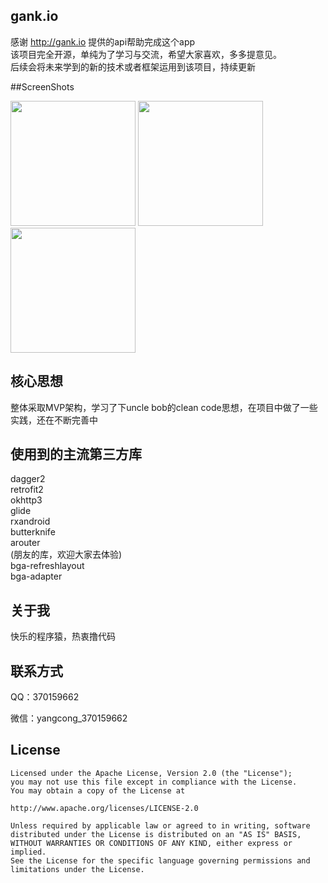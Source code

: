 ## gank.io
感谢 http://gank.io 提供的api帮助完成这个app  
该项目完全开源，单纯为了学习与交流，希望大家喜欢，多多提意见。  
后续会将未来学到的新的技术或者框架运用到该项目，持续更新

##ScreenShots  

<img src="https://github.com/zhujian1989/gank.io/blob/master/screenshots/1.png" width="200"> <img src="https://github.com/zhujian1989/gank.io/blob/master/screenshots/2.png" width="200"> <img src="https://github.com/zhujian1989/gank.io/blob/master/screenshots/3.png" width="200">
  
## 核心思想
整体采取MVP架构，学习了下uncle bob的clean code思想，在项目中做了一些实践，还在不断完善中
## 使用到的主流第三方库
dagger2  
retrofit2  
okhttp3  
glide  
rxandroid  
butterknife  
arouter  
(朋友的库，欢迎大家去体验)  
bga-refreshlayout  
bga-adapter   
   
## 关于我
快乐的程序猿，热衷撸代码
## 联系方式
QQ：370159662

微信：yangcong_370159662
## License

    Licensed under the Apache License, Version 2.0 (the "License");
    you may not use this file except in compliance with the License.
    You may obtain a copy of the License at

    http://www.apache.org/licenses/LICENSE-2.0

    Unless required by applicable law or agreed to in writing, software
    distributed under the License is distributed on an "AS IS" BASIS,
    WITHOUT WARRANTIES OR CONDITIONS OF ANY KIND, either express or implied.
    See the License for the specific language governing permissions and
    limitations under the License.
